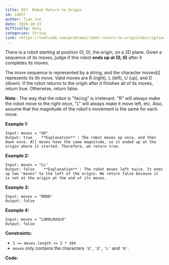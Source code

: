 ```yaml
---
title: 657. Robot Return to Origin
id: id657
author: Tian Jun
date: 2020-10-31
difficulty: Easy
categories: String
link: <https://leetcode.com/problems/robot-return-to-origin/description/>
---
```


There is a robot starting at position (0, 0), the origin, on a 2D plane. Given
a sequence of its moves, judge if this robot **ends up at (0, 0)** after it
completes its moves.

The move sequence is represented by a string, and the character moves[i]
represents its ith move. Valid moves are R (right), L (left), U (up), and D
(down). If the robot returns to the origin after it finishes all of its moves,
return true. Otherwise, return false.

**Note** : The way that the robot is "facing" is irrelevant. "R" will always
make the robot move to the right once, "L" will always make it move left, etc.
Also, assume that the magnitude of the robot's movement is the same for each
move.



**Example 1:**
            
	Input: moves = "UD"    
	Output: true    **Explanation** : The robot moves up once, and then down once. All moves have the same magnitude, so it ended up at the origin where it started. Therefore, we return true.    

**Example 2:**
            
	Input: moves = "LL"    
	Output: false    **Explanation** : The robot moves left twice. It ends up two "moves" to the left of the origin. We return false because it is not at the origin at the end of its moves.    

**Example 3:**
            
	Input: moves = "RRDD"    
	Output: false    

**Example 4:**
            
	Input: moves = "LDRRLRUULR"    
	Output: false    



**Constraints:**

  * `1 <= moves.length <= 2 * 104`
  * `moves` only contains the characters `'U'`, `'D'`, `'L'` and `'R'`.


**Code:**
